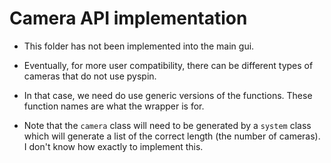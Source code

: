 # Camera API implementation

- This folder has not been implemented into the main gui.
- Eventually, for more user compatibility, there can be different types of cameras that do not use pyspin.
- In that case, we need do use generic versions of the functions. These function names are what the wrapper is for.

- Note that the `camera` class will need to be generated by a `system` class which will generate a list of the correct length (the number of cameras). I don't know how exactly to implement this.
